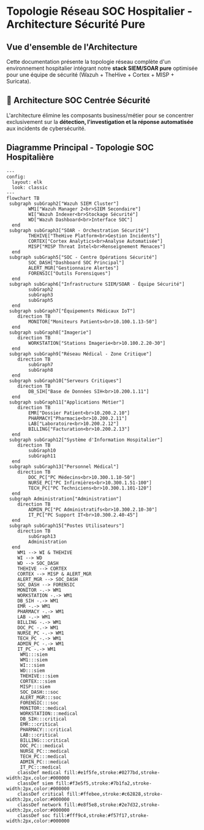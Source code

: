 # Topologie Réseau SOC Hospitalier - Architecture Sécurité Pure

## Vue d'ensemble de l'Architecture

Cette documentation présente la topologie réseau complète d'un environnement hospitalier intégrant notre **stack SIEM/SOAR pure** optimisée pour une équipe de sécurité (Wazuh + TheHive + Cortex + MISP + Suricata).

## 🎯 **Architecture SOC Centrée Sécurité**

L'architecture élimine les composants business/métier pour se concentrer exclusivement sur la **détection, l'investigation et la réponse automatisée** aux incidents de cybersécurité.

## Diagramme Principal - Topologie SOC Hospitalière

```mermaid
---
config:
  layout: elk
  look: classic
---
flowchart TB
 subgraph subGraph2["Wazuh SIEM Cluster"]
        WM1["Wazuh Manager 2<br>SIEM Secondaire"]
        WI["Wazuh Indexer<br>Stockage Sécurité"]
        WD["Wazuh Dashboard<br>Interface SOC"]
  end
 subgraph subGraph3["SOAR - Orchestration Sécurité"]
        THEHIVE["TheHive Platform<br>Gestion Incidents"]
        CORTEX["Cortex Analytics<br>Analyse Automatisée"]
        MISP["MISP Threat Intel<br>Renseignement Menaces"]
  end
 subgraph subGraph5["SOC - Centre Opérations Sécurité"]
        SOC_DASH["Dashboard SOC Principal"]
        ALERT_MGR["Gestionnaire Alertes"]
        FORENSIC["Outils Forensiques"]
  end
 subgraph subGraph6["Infrastructure SIEM/SOAR - Équipe Sécurité"]
        subGraph2
        subGraph3
        subGraph5
  end
 subgraph subGraph7["Équipements Médicaux IoT"]
    direction TB
        MONITOR["Moniteurs Patients<br>10.100.1.13-50"]
  end
 subgraph subGraph8["Imagerie"]
    direction TB
        WORKSTATION["Stations Imagerie<br>10.100.2.20-30"]
  end
 subgraph subGraph9["Réseau Médical - Zone Critique"]
    direction TB
        subGraph7
        subGraph8
  end
 subgraph subGraph10["Serveurs Critiques"]
    direction TB
        DB_SIH["Base de Données SIH<br>10.200.1.11"]
  end
 subgraph subGraph11["Applications Métier"]
    direction TB
        EMR["Dossier Patient<br>10.200.2.10"]
        PHARMACY["Pharmacie<br>10.200.2.11"]
        LAB["Laboratoire<br>10.200.2.12"]
        BILLING["Facturation<br>10.200.2.13"]
  end
 subgraph subGraph12["Système d'Information Hospitalier"]
    direction TB
        subGraph10
        subGraph11
  end
 subgraph subGraph13["Personnel Médical"]
    direction TB
        DOC_PC["PC Médecins<br>10.300.1.10-50"]
        NURSE_PC["PC Infirmières<br>10.300.1.51-100"]
        TECH_PC["PC Techniciens<br>10.300.1.101-120"]
  end
 subgraph Administration["Administration"]
    direction TB
        ADMIN_PC["PC Administratifs<br>10.300.2.10-30"]
        IT_PC["PC Support IT<br>10.300.2.40-45"]
  end
 subgraph subGraph15["Postes Utilisateurs"]
    direction TB
        subGraph13
        Administration
  end
    WM1 --> WI & THEHIVE
    WI --> WD
    WD --> SOC_DASH
    THEHIVE --> CORTEX
    CORTEX --> MISP & ALERT_MGR
    ALERT_MGR --> SOC_DASH
    SOC_DASH --> FORENSIC
    MONITOR -.-> WM1
    WORKSTATION -.-> WM1
    DB_SIH -.-> WM1
    EMR -.-> WM1
    PHARMACY -.-> WM1
    LAB -.-> WM1
    BILLING -.-> WM1
    DOC_PC -.-> WM1
    NURSE_PC -.-> WM1
    TECH_PC -.-> WM1
    ADMIN_PC -.-> WM1
    IT_PC -.-> WM1
     WM1:::siem
     WM1:::siem
     WI:::siem
     WD:::siem
     THEHIVE:::siem
     CORTEX:::siem
     MISP:::siem
     SOC_DASH:::soc
     ALERT_MGR:::soc
     FORENSIC:::soc
     MONITOR:::medical
     WORKSTATION:::medical
     DB_SIH:::critical
     EMR:::critical
     PHARMACY:::critical
     LAB:::critical
     BILLING:::critical
     DOC_PC:::medical
     NURSE_PC:::medical
     TECH_PC:::medical
     ADMIN_PC:::medical
     IT_PC:::medical
    classDef medical fill:#e1f5fe,stroke:#0277bd,stroke-width:2px,color:#000000
    classDef siem fill:#f3e5f5,stroke:#7b1fa2,stroke-width:2px,color:#000000
    classDef critical fill:#ffebee,stroke:#c62828,stroke-width:2px,color:#000000
    classDef network fill:#e8f5e8,stroke:#2e7d32,stroke-width:2px,color:#000000
    classDef soc fill:#fff9c4,stroke:#f57f17,stroke-width:2px,color:#000000
